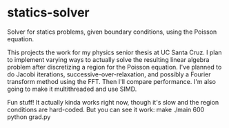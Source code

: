 # statics-solver
Solver for statics problems, given boundary conditions, using the Poisson equation.

This projects the work for my physics senior thesis at UC Santa Cruz. I plan to implement varying
ways to actually solve the resulting linear algebra problem after discretizing a region for the Poisson equation.
I've planned to do Jacobi iterations, successive-over-relaxation, and possibly a Fourier transform method using the FFT.
Then I'll compare performance. I'm also going to make it multithreaded and use SIMD.

Fun stuff! It actually kinda works right now, though it's slow and the region conditions are hard-coded. But you can see it work:
    make
    ./main 600
    python grad.py
